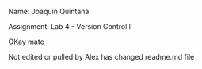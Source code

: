 Name: Joaquin Quintana

Assignment: Lab 4 - Version Control
l

OKay mate

Not edited or pulled by Alex has changed readme.md file